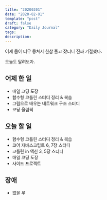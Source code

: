 ```yaml
---
title: "20200201"
date: "2020-02-01"
template: "post"
draft: false
category: "Daily Journal"
tags:
description:
---
```


어제 몸이 너무 뭉쳐서 한참 풀고 잤더니
진짜 기절했다.

오늘도 달려보자.

## 어제 한 일

* 매일 코딩 도장
* 함수형 코틀린 스터디 정리 & 복습
* 그림으로 배우는 네트워크 구조 스터디
* 코딩 올림픽

## 오늘 할 일

* 함수형 코틀린 스터디 정리 & 복습
* 코어 자바스크립트 6, 7장 스터디
* 코틀린 in 액션 3, 5장 스터디
* 매일 코딩 도장
* 사이드 프로젝트

## 장애

* 없을 무
